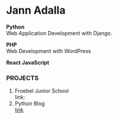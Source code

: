 # Jann Adalla

<b>Python</b> <br>
Web Application Development with Django. <br>

<b>PHP</b> <br>
Web Development with WordPress <br>

<b>React JavaScript</b> <br>


### <b>PROJECTS</b>
1. Froebel Junior School <br>
link: 
2. Python Blog <br>
[link](https://google.com)
